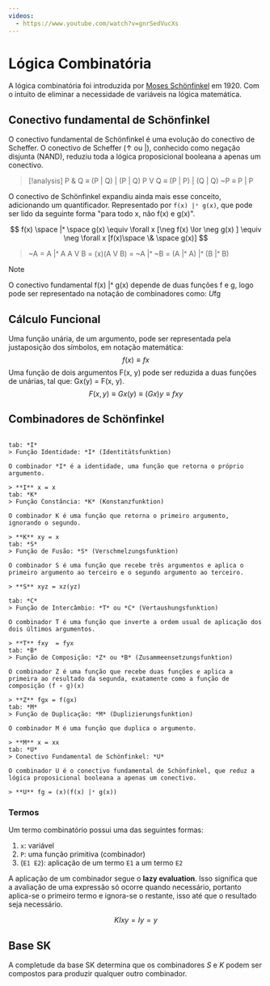 ```yaml
---
videos:
  - https://www.youtube.com/watch?v=gnrSedVucXs
---
```

# Lógica Combinatória

A lógica combinatória foi introduzida por [Moses Schönfinkel](https://pt.wikipedia.org/wiki/Moses_Sch%C3%B6nfinkel) em 1920. Com o intuito de eliminar a necessidade de variáveis na lógica matemática. 

## Conectivo fundamental de Schönfinkel

O conectivo fundamental de Schönfinkel é uma evolução do conectivo de Scheffer. O conectivo de Scheffer (↑ ou |), conhecido como negação disjunta (NAND), reduziu toda a lógica proposicional booleana a apenas um conectivo. 

> [!analysis] 
> P & Q ≡ (P | Q) | (P | Q)
> P V Q ≡ (P | P) | (Q | Q)
> ~P ≡ P | P

O conectivo de Schönfinkel expandiu ainda mais esse conceito, adicionando um quantificador. Representado por `f(x) |ˣ g(x)`, que pode ser lido da seguinte forma "para todo x, não f(x) e g(x)".

$$
f(x) \space |ˣ \space g(x) \equiv \forall x [\neg f(x) \lor \neg g(x) ] \equiv \neg \forall x [f(x)\space \& \space g(x)] 
$$

> ~A = A |ˣ A 
> A V B = (x)(A V B) = ~A  |ˣ ~B = (A |ˣ A) |ˣ (B |ˣ B)


> [!note] 
> O conectivo fundamental f(x) |ˣ g(x) depende de duas funções f e g, logo pode ser representado na notação de combinadores como: *U*fg


## Cálculo Funcional

Uma função unária, de um argumento, pode ser representada pela justaposição dos símbolos, em notação matemática:
$$
f(x) \equiv f x
$$
Uma função de dois argumentos F(x, y) pode ser reduzida a duas funções de unárias, tal que: Gx(y) = F(x, y).
$$
F(x, y) \equiv Gx (y) \equiv (Gx) y \equiv fxy
$$

## Combinadores de Schönfinkel

```tabs

tab: *I*
> Função Identidade: *I* (Identitätsfunktion)

O combinador *I* é a identidade, uma função que retorna o próprio argumento.

> **I** x = x
tab: *K*
> Função Constância: *K* (Konstanzfunktion)

O combinador K é uma função que retorna o primeiro argumento, ignorando o segundo.

> **K** xy = x
tab: *S*
> Função de Fusão: *S* (Verschmelzungsfunktion)

O combinador S é uma função que recebe três argumentos e aplica o primeiro argumento ao terceiro e o segundo argumento ao terceiro.

> **S** xyz = xz(yz)

tab: *C*
> Função de Intercâmbio: *T* ou *C* (Vertaushungsfunktion)

O combinador T é uma função que inverte a ordem usual de aplicação dos dois últimos argumentos.

> **T** fxy  = fyx
tab: *B*
> Função de Composição: *Z* ou *B* (Zusammeensetzungsfunktion)

O combinador Z é uma função que recebe duas funções e aplica a primeira ao resultado da segunda, exatamente como a função de composição (f ∘ g)(x)

> **Z** fgx = f(gx)
tab: *M*
> Função de Duplicação: *M* (Duplizierungsfunktion)

O combinador M é uma função que duplica o argumento.

> **M** x = xx
tab: *U*
> Conectivo Fundamental de Schönfinkel: *U*

O combinador U é o conectivo fundamental de Schönfinkel, que reduz a lógica proposicional booleana a apenas um conectivo.

> **U** fg = (x)(f(x) |ˣ g(x))
```
### Termos

Um termo combinatório possui uma das seguintes formas:

1. `x`: variável
2. `P`: uma função primitiva (combinador)
3. (`E1 E2`): aplicação de um termo `E1` a um termo `E2` 

A aplicação de um combinador segue o **lazy evaluation**. Isso significa que a avaliação de uma expressão só ocorre quando necessário, portanto aplica-se o primeiro termo e ignora-se o restante, isso até que o resultado seja necessário. 

$$
KIxy = Iy = y
$$
## Base SK 

A completude da base SK determina que os combinadores *S* e *K* podem ser compostos para produzir qualquer outro combinador.

